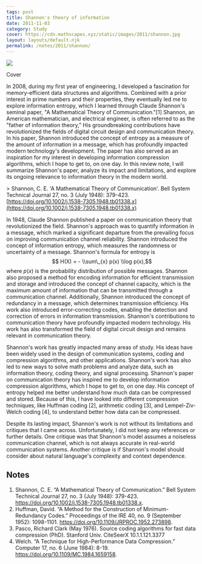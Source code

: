 ```yaml
---
tags: post
title: Shannon's theory of information
date: 2011-11-03
category: Study
cover: https://cdn.mathscapes.xyz/static/images/2011/shannon.jpg
layout: layouts/default.njk
permalink: /notes/2011/shannon/
--- 
```


<img src="https://cdn.mathscapes.xyz/static/images/2011/shannon.jpg"/>

Cover
 
In 2008, during my first year of engineering, I developed a fascination for memory-efficient data structures and algorithms. Combined with a prior interest in prime numbers and their properties, they eventually led me to explore information entropy, which I learned through Claude Shannon's seminal paper, "A Mathematical Theory of Communication."[1] Shannon, an American mathematician, and electrical engineer, is often referred to as the "father of information theory," His groundbreaking contributions have revolutionized the fields of digital circuit design and communication theory. In his paper, Shannon introduced the concept of entropy as a measure of the amount of information in a message, which has profoundly impacted modern technology's development. The paper has also served as an inspiration for my interest in developing information compression algorithms, which I hope to get to, on one day. In this review note, I will summarize Shannon's paper, analyze its impact and limitations, and explore its ongoing relevance to information theory in the modern world.

\> Shannon, C. E. 'A Mathematical Theory of Communication'. Bell System Technical Journal 27, no. 3 (July 1948): 379-423. [https://doi.org/10.1002/j.1538-7305.1948.tb01338.x](https://doi.org/10.1002/j.1538-7305.1948.tb01338.x)
 
In 1948, Claude Shannon published a paper on communication theory that revolutionized the field. Shannon's approach was to quantify information in a message, which marked a significant departure from the prevailing focus on improving communication channel reliability. Shannon introduced the concept of information entropy, which measures the randomness or uncertainty of a message. Shannon's formula for entropy is $$ H(X) = - \\sum\_{x} p(x) \\log p(x),$$ where $p(x)$ is the probability distribution of possible messages. Shannon also proposed a method for encoding information for efficient transmission and storage and introduced the concept of channel capacity, which is the maximum amount of information that can be transmitted through a communication channel. Additionally, Shannon introduced the concept of redundancy in a message, which determines transmission efficiency. His work also introduced error-correcting codes, enabling the detection and correction of errors in information transmission. Shannon's contributions to communication theory have profoundly impacted modern technology. His work has also transformed the field of digital circuit design and remains relevant in communication theory.

Shannon's work has greatly impacted many areas of study. His ideas have been widely used in the design of communication systems, coding and compression algorithms, and other applications. Shannon's work has also led to new ways to solve math problems and analyze data, such as information theory, coding theory, and signal processing. Shannon's paper on communication theory has inspired me to develop information compression algorithms, which I hope to get to, on one day. His concept of entropy helped me better understand how much data can be compressed and stored. Because of this, I have looked into different compression techniques, like Huffman coding [2], arithmetic coding [3], and Lempel-Ziv-Welch coding [4], to understand better how data can be compressed.

Despite its lasting impact, Shannon's work is not without its limitations and critiques that I came across. Unfortunately, I did not keep any references or further details. One critique was that Shannon's model assumes a noiseless communication channel, which is not always accurate in real-world communication systems. Another critique is if Shannon's model should consider about natural language's complexity and context dependence.

## Notes 

1.  Shannon, C. E. “A Mathematical Theory of Communication.” Bell System Technical Journal 27, no. 3 (July 1948): 379-423. https://doi.org/10.1002/j.1538-7305.1948.tb01338.x.
2.  Huffman, David. “A Method for the Construction of Minimum-Redundancy Codes.” Proceedings of the IRE 40, no. 9 (September 1952): 1098-1101. https://doi.org/10.1109/JRPROC.1952.273898.
3.  Pasco, Richard Clark (May 1976). Source coding algorithms for fast data compression (PhD). Stanford Univ. CiteSeerX 10.1.1.121.3377
4.  Welch. “A Technique for High-Performance Data Compression.” Computer 17, no. 6 (June 1984): 8-19. https://doi.org/10.1109/MC.1984.1659158.